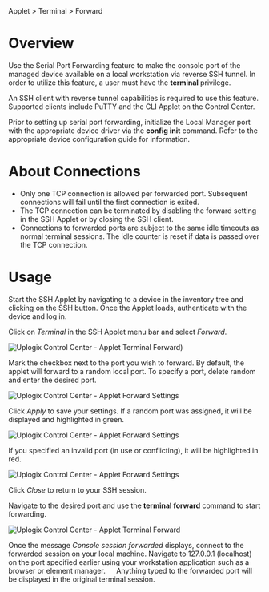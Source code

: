 <!-- 5.4 -->

<div class='ucc' />Applet > Terminal > Forward</div>

# Overview

Use the Serial Port Forwarding feature to make the console port of the managed device available on a local workstation via reverse SSH tunnel. In order to utilize this feature, a user must have the **terminal** privilege.

An SSH client with reverse tunnel capabilities is required to use this feature. Supported clients include PuTTY and the CLI Applet on the Control Center.

Prior to setting up serial port forwarding, initialize the Local Manager port with the appropriate device driver via the **config init** command. Refer to the appropriate device configuration guide for information. 

# About Connections

* Only one TCP connection is allowed per forwarded port. Subsequent connections will fail until the first connection is exited.
* The TCP connection can be terminated by disabling the forward setting in the SSH Applet or by closing the SSH client.
* Connections to forwarded ports are subject to the same idle timeouts as normal terminal sessions. The idle counter is reset if data is passed over the TCP connection.

# Usage

Start the SSH Applet by navigating to a device in the inventory tree and clicking on the SSH button. Once the Applet loads, authenticate with the device and log in.

Click on *Terminal* in the SSH Applet menu bar and select *Forward*.

![Uplogix Control Center - Applet Terminal Forward](http://uplogix.com/support/docs/img/5.4/uplogix-control-center-applet-terminal-forward.png))

Mark the checkbox next to the port you wish to forward. By default, the applet will forward to a random local port. To specify a port, delete random and enter the desired port.

![Uplogix Control Center - Applet Forward Settings](http://uplogix.com/support/docs/img/5.4/uplogix-control-center-applet-forward-settings.png)
 
Click *Apply* to save your settings. If a random port was assigned, it will be displayed and highlighted in green.

![Uplogix Control Center - Applet Forward Settings](http://uplogix.com/support/docs/img/5.4/uplogix-control-center-applet-forward-settings-applied.png)
 
If you specified an invalid port (in use or conflicting), it will be highlighted in red.

![Uplogix Control Center - Applet Forward Settings](http://uplogix.com/support/docs/img/5.4/uplogix-control-center-applet-forward-settings-invalid.png)

Click *Close* to return to your SSH session.

Navigate to the desired port and use the **terminal forward** command to start forwarding.

![Uplogix Control Center - Applet Terminal Forward](http://uplogix.com/support/docs/img/5.4/uplogix-control-center-applet-terminal-forward-cli.png)
 
Once the message *Console session forwarded* displays, connect to the forwarded session on your local machine. Navigate to 127.0.0.1 (localhost) on the port specified earlier using your workstation application such as a browser or element manager.
 
Anything typed to the forwarded port will be displayed in the original terminal session.